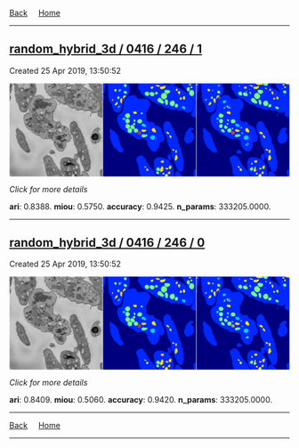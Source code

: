 
[Back](..)&nbsp;&nbsp;&nbsp;&nbsp;&nbsp;[Home](https://leapmanlab.github.io/snapshots)

---

<div class="summary"><a href="1"><h2>random_hybrid_3d / 0416 / 246 / 1</h2></a><p>Created 25 Apr 2019, 13:50:52
</p><a href="1"><img src="1/media/summary.png" align="center"></a><p>
<i>Click for more details</i>
</p></div>

**ari**: 0.8388. **miou**: 0.5750. **accuracy**: 0.9425. **n_params**: 333205.0000. 

---

<div class="summary"><a href="0"><h2>random_hybrid_3d / 0416 / 246 / 0</h2></a><p>Created 25 Apr 2019, 13:50:52
</p><a href="0"><img src="0/media/summary.png" align="center"></a><p>
<i>Click for more details</i>
</p></div>

**ari**: 0.8409. **miou**: 0.5060. **accuracy**: 0.9420. **n_params**: 333205.0000. 

---

[Back](..)&nbsp;&nbsp;&nbsp;&nbsp;&nbsp;[Home](https://leapmanlab.github.io/snapshots)

---